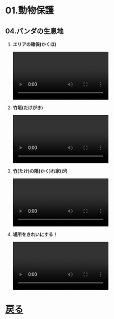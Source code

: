 # 01.動物保護
## 04.パンダの生息地

1. **エリアの確保(かくほ)**
	<br>

	<video controls>
	  <source src="01_エリアの確保.mp4" type="video/mp4" />
	</video>
1. **竹垣(たけがき)**
	<br>

	<video controls>
	  <source src="02_竹垣.mp4" type="video/mp4" />
	</video>
1. **竹(たけ)の隠(かく)れ家(が)**
	<br>

	<video controls>
	  <source src="03_竹の隠れ家.mp4" type="video/mp4" />
	</video>
1. **場所をきれいにする！**
	<br>

	<video controls>
	  <source src="04_場所をきれいにする.mp4" type="video/mp4" />
	</video>

# [戻る](../video01.html)